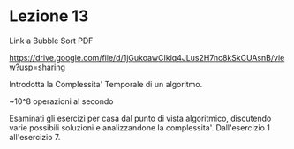 # Lezione 13

Link a Bubble Sort PDF

https://drive.google.com/file/d/1jGukoawCIkiq4JLus2H7nc8kSkCUAsnB/view?usp=sharing

Introdotta la Complessita' Temporale di un algoritmo.

~10^8 operazioni al secondo

Esaminati gli esercizi per casa dal punto di vista algoritmico, discutendo varie possibili soluzioni e analizzandone la complessita'. Dall'esercizio 1 all'esercizio 7.

